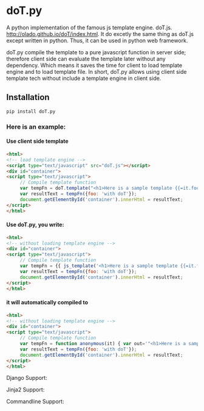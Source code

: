 doT.py
======

A python implementation of the famous js template engine. doT.js. http://olado.github.io/doT/index.html.
It do excetly the same thing as doT.js except written in python. Thus, it can be used in python web framework.

doT.py compile the template to a pure javascript function in server side; therefore client side can evaluate the template later without any dependency. Which means it saves the time for client to load template engine and to load template file. In short, doT.py allows using client side template tech without include a template engine in client side.

## Installation

`pip install doT.py`

### Here is an example:

#### Use client side template

```html
<html>
<!-- load template engine -->
<script type="text/javascript" src="doT.js"></script>
<div id="container">
<script type="text/javascript">
     // Compile template function
     var tempFn = doT.template("<h1>Here is a sample template {{=it.foo}}</h1>");
     var resultText = tempFn({foo: 'with doT'});
     document.getElementById('container').innerHtml = resultText;
</script>
</html>
```

#### Use doT.py, you write:
```html
<html>
<!-- without loading template engine -->
<div id="container">
<script type="text/javascript">
     // Compile template function
     var tempFn = {{ js_template('<h1>Here is a sample template {{=it.foo}}</h1>') }};
     var resultText = tempFn({foo: 'with doT'});
     document.getElementById('container').innerHtml = resultText;
</script>
</html>
```

#### it will automatically compiled to
```html
<html>
<!-- without loading template engine -->
<div id="container">
<script type="text/javascript">
     // Compile template function
     var tempFn = function anonymous(it) { var out='"<h1>Here is a sample template '+(it.foo)+'</h1>"';return out; };
     var resultText = tempFn({foo: 'with doT'});
     document.getElementById('container').innerHtml = resultText;
</script>
</html>
```

Django Support:

Jinja2 Support:

Commandline Support:
